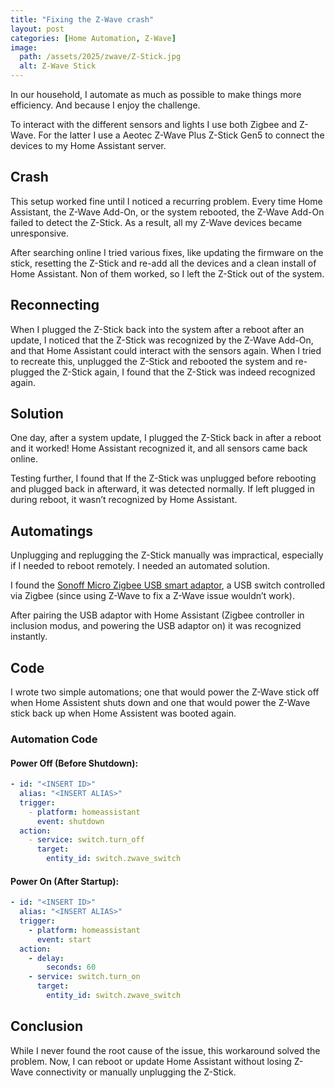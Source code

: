 ```yaml
---
title: "Fixing the Z-Wave crash"
layout: post
categories: [Home Automation, Z-Wave]
image:
  path: /assets/2025/zwave/Z-Stick.jpg
  alt: Z-Wave Stick
---
```


In our household, I automate as much as possible to make things more efficiency. And because I enjoy the challenge.

To interact with the different sensors and lights I use both Zigbee and Z-Wave. For the latter I use a Aeotec Z-Wave Plus Z-Stick Gen5 to connect the devices to my Home Assistant server.

## Crash
This setup worked fine until I noticed a recurring problem. Every time Home Assistant, the Z-Wave Add-On, or the system rebooted, the Z-Wave Add-On failed to detect the Z-Stick. As a result, all my Z-Wave devices became unresponsive.

After searching online I tried various fixes, like updating the firmware on the stick, resetting the Z-Stick and re-add all the devices and a clean install of Home Assistant. Non of them worked, so I left the Z-Stick out of the system.

## Reconnecting
When I plugged the Z-Stick back into the system after a reboot after an update, I noticed that the Z-Stick was recognized by the Z-Wave Add-On, and that Home Assistant could interact with the sensors again. When I tried to recreate this, unplugged the Z-Stick and rebooted the system and re-plugged the Z-Stick again, I found that the Z-Stick was indeed recognized again.

## Solution
One day, after a system update, I plugged the Z-Stick back in after a reboot and it worked! Home Assistant recognized it, and all sensors came back online.

Testing further, I found that If the Z-Stick was unplugged before rebooting and plugged back in afterward, it was detected normally. If left plugged in during reboot, it wasn’t recognized by Home Assistant.

## Automatings
Unplugging and replugging the Z-Stick manually was impractical, especially if I needed to reboot remotely. I needed an automated solution.

I found the [Sonoff Micro Zigbee USB smart adaptor](https://sonoff.tech/product/diy-smart-switches/micro/), a USB switch controlled via Zigbee (since using Z-Wave to fix a Z-Wave issue wouldn’t work).

After pairing the USB adaptor with Home Assistant (Zigbee controller in inclusion modus, and powering the USB adaptor on) it was recognized instantly. 

## Code
I wrote two simple automations; one that would power the Z-Wave stick off when Home Assistent shuts down and one that would power the Z-Wave stick back up when Home Assistent was booted again.

### Automation Code
#### Power Off (Before Shutdown):

```yaml
- id: "<INSERT ID>"
  alias: "<INSERT ALIAS>"
  trigger:
    - platform: homeassistant
      event: shutdown
  action:
    - service: switch.turn_off
      target:
        entity_id: switch.zwave_switch
```

#### Power On (After Startup):
```yaml
- id: "<INSERT ID>"
  alias: "<INSERT ALIAS>"
  trigger:
    - platform: homeassistant
      event: start
  action:
    - delay:
        seconds: 60
    - service: switch.turn_on
      target:
        entity_id: switch.zwave_switch
```

## Conclusion
While I never found the root cause of the issue, this workaround solved the problem. Now, I can reboot or update Home Assistant without losing Z-Wave connectivity or manually unplugging the Z-Stick.


